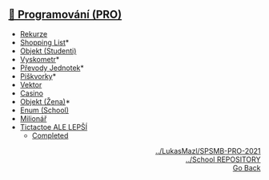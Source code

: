 ## <a href="https://github.com/neostetic/School-Zapisky/tree/main/PRO">💾 Programování (PRO)</a>
- <a href="https://github.com/neostetic/School-Zapisky/tree/main/PRO/rekurze">Rekurze</a>
- <a href="https://github.com/neostetic/shoppingList">Shopping List</a>*
- <a href="https://github.com/neostetic/School-Zapisky/tree/main/PRO/zaci">Objekt (Studenti)</a>
- <a href="https://github.com/neostetic/vyskometr">Vyskometr</a>*
- <a href="https://github.com/neostetic/School-Zapisky/tree/main/PRO/prevod-soustav">Převody Jednotek</a>*
- <a href="https://github.com/neostetic/java-tictactoe">Piškvorky</a>*
- <a href="https://github.com/neostetic/School-Zapisky/tree/main/PRO/graph">Vektor</a>
- <a href="https://github.com/neostetic/School-Zapisky/tree/main/PRO/casino">Casino</a>
- <a href="https://github.com/neostetic/School-Zapisky/tree/main/PRO/woman">Objekt (Žena)</a>*
- <a href="https://github.com/neostetic/School-Zapisky/tree/main/PRO/school">Enum (School)</a>
- <a href="https://github.com/neostetic/JavaMillionar">Milionář</a>
- <a href="https://github.com/neostetic/School-Zapisky/tree/main/PRO/tictactoe2">Tictactoe ALE LEPŠÍ</a>
  - <a href="https://github.com/neostetic/tictactoe-better">Completed</a>
<p align="right">
  <a href="https://github.com/LukasMazl/SPSMB-PRO-2021">../LukasMazl/SPSMB-PRO-2021</a><br>
  <a href="https://github.com/neostetic/School-IDEA">../School REPOSITORY</a><br>
  <a href="https://github.com/neostetic/School-Zapisky">Go Back</a>
</p>
